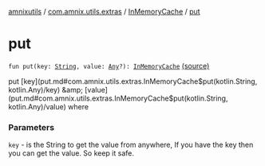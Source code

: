 [amnixutils](../../index.md) / [com.amnix.utils.extras](../index.md) / [InMemoryCache](index.md) / [put](./put.md)

# put

`fun put(key: `[`String`](https://kotlinlang.org/api/latest/jvm/stdlib/kotlin/-string/index.html)`, value: `[`Any`](https://kotlinlang.org/api/latest/jvm/stdlib/kotlin/-any/index.html)`?): `[`InMemoryCache`](index.md) [(source)](https://github.com/AmniX/amnixUtils/tree/master/amnixutils/src/main/java/com/amnix/utils/extras/InMemoryCache.kt#L14)

put [key](put.md#com.amnix.utils.extras.InMemoryCache$put(kotlin.String, kotlin.Any)/key) &amp; [value](put.md#com.amnix.utils.extras.InMemoryCache$put(kotlin.String, kotlin.Any)/value) where

### Parameters

`key` - is the String to get the value from anywhere, If you have the key then you can get the value. So keep it safe.